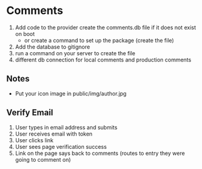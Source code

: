 # Comments

1. Add code to the provider create the comments.db file if it does not exist on boot
    * or create a command to set up the package (create the file)
1. Add the database to gitignore
1. run a command on your server to create the file
1. different db connection for local comments and production comments

## Notes
* Put your icon image in public/img/author.jpg


## Verify Email
1. User types in email address and submits
2. User receives email with token
3. User clicks link
4. User sees page verification success
5. Link on the page says back to comments (routes to entry they were going to comment on)